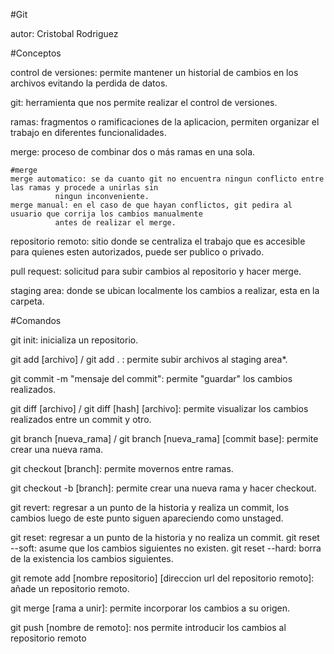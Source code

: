 #Git

autor: Cristobal Rodriguez

#Conceptos

control de versiones: permite mantener un historial de cambios en los archivos evitando la perdida de datos.

git: herramienta que nos permite realizar el control de versiones.

ramas: fragmentos o ramificaciones de la aplicacion, permiten  organizar el trabajo en diferentes funcionalidades.

merge: proceso de combinar dos o más ramas en una sola.
	
	#merge 
	merge automatico: se da cuanto git no encuentra ningun conflicto entre las ramas y procede a unirlas sin 
			  ningun inconveniente.
	merge manual: en el caso de que hayan conflictos, git pedira al usuario que corrija los cambios manualmente
		      antes de realizar el merge.

repositorio remoto: sitio donde se centraliza el trabajo que es accesible para quienes esten autorizados, puede 
		    ser publico o privado.

pull request: solicitud para subir cambios al repositorio y hacer merge.

staging area: donde se ubican localmente los cambios a realizar, esta en la carpeta.

#Comandos 

git init: inicializa un repositorio.

git add [archivo] / git add . : permite subir archivos al staging area*.

git commit -m "mensaje del commit": permite "guardar" los cambios realizados.

git diff [archivo] / git diff [hash] [archivo]: permite visualizar los cambios realizados entre un commit y otro.

git branch [nueva_rama] / git branch [nueva_rama] [commit base]: permite crear una nueva rama.

git checkout [branch]: permite movernos entre ramas. 

git checkout -b [branch]: permite crear una nueva rama y hacer checkout.

git revert: regresar a un punto de la historia y realiza un commit, los cambios luego de este punto siguen 
	    apareciendo como unstaged.

git reset: regresar a un punto de la historia y no realiza un commit.
	   git reset --soft: asume que los cambios siguientes no existen.
	   git reset --hard: borra de la existencia los cambios siguientes.

git remote add [nombre repositorio] [direccion url del repositorio remoto]: añade un repositorio remoto.

git merge [rama a unir]: permite incorporar los cambios a su origen.

git push [nombre de remoto]: nos permite introducir los cambios al repositorio remoto
